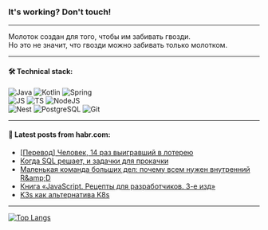 ### It's working? Don't touch!

---
Молоток создан для того, чтобы им забивать гвозди. <br>
Но это не значит, что гвозди можно забивать только молотком.

---

#### 🛠️ Technical stack:

![Java](https://img.shields.io/badge/Java-informational?logo=Oracle&style=flat&logoColor=white&color=FF4500)
![Kotlin](https://img.shields.io/badge/Kotlin-informational?logo=Kotlin&style=flat&logoColor=white&color=774D97)
![Spring](https://img.shields.io/badge/SpringBoot-informational?logo=SpringBoot&style=flat&logoColor=white&color=6DB33F) <br>
![JS](https://img.shields.io/badge/JS-informational?logo=javaScript&style=flat&logoColor=black&color=F7Df1E)
![TS](https://img.shields.io/badge/TypeScript-informational?logo=typeScript&style=flat&logoColor=black&color=0667A8)
![NodeJS](https://img.shields.io/badge/NodeJS-informational?logo=node.js&style=flat&logoColor=white&color=70A760) <br>
![Nest](https://img.shields.io/badge/NestJS-informational?logo=NestJS&style=flat&logoColor=white&color=E0234E)
![PostgreSQL](https://img.shields.io/badge/PostgreSQL-informational?logo=PostgreSQL&style=flat&logoColor=white&color=DAA520)
![Git](https://img.shields.io/badge/Git-informational?logo=git&style=flat&logoColor=white&color=778899)

___

#### 💬 Latest posts from habr.com:

<!-- BLOG-POST-LIST:START -->
- [[Перевод] Человек, 14 раз выигравший в лотерею](https://habr.com/ru/articles/751780/?utm_source=habrahabr&utm_medium=rss&utm_campaign=751780)
- [Когда SQL решает, и задачки для прокачки](https://habr.com/ru/articles/751778/?utm_source=habrahabr&utm_medium=rss&utm_campaign=751778)
- [Маленькая команда больших дел: почему всем нужен внутренний R&amp;amp;D](https://habr.com/ru/companies/redmadrobot/articles/751774/?utm_source=habrahabr&utm_medium=rss&utm_campaign=751774)
- [Книга «JavaScript. Рецепты для разработчиков. 3-е изд»](https://habr.com/ru/companies/piter/articles/751748/?utm_source=habrahabr&utm_medium=rss&utm_campaign=751748)
- [K3s как альтернатива K8s](https://habr.com/ru/companies/otus/articles/751752/?utm_source=habrahabr&utm_medium=rss&utm_campaign=751752)
<!-- BLOG-POST-LIST:END -->

---
[![Top Langs](https://github-readme-stats-git-master-advtsetting-gmailcom.vercel.app/api/top-langs/?username=zloylis&langs_count=10&hide_title=false&title_color=e6edf3&size_weight=0.5&count_weight=0.5&layout=compact&hide_border=true&theme=dracula)](https://github.com/zloylis)

<!-- ![GitHub stats](https://github-readme-stats-git-master-advtsetting-gmailcom.vercel.app/api?username=zloylis&show_icons=true&hide_border=true&theme=dracula&hide_title=true&include_all_commits=true&count_private=true&hide=contribs&hide_rank=true) -->
